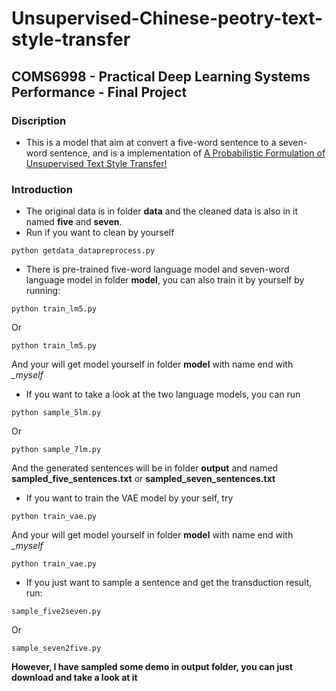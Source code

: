 # Unsupervised-Chinese-peotry-text-style-transfer  
## COMS6998 - Practical Deep Learning Systems Performance - Final Project 
### Discription
- This is a model that aim at convert a five-word sentence to a seven-word sentence, and is a implementation of  [A Probabilistic Formulation of Unsupervised Text Style Transfer!](https://arxiv.org/abs/2002.03912)

### Introduction  
- The original data is in folder **data** and the cleaned data is also in it named **five** and **seven**. 
- Run if you want to clean by yourself
```
python getdata_datapreprocess.py
```
- There is pre-trained five-word language model and seven-word language model in folder **model**, you can also train it by yourself by running:

```
python train_lm5.py
```
Or

```
python train_lm5.py
```
And your will get model yourself in folder **model** with name end with *_myself*
- If you want to take a look at the two language models, you can run 

```
python sample_5lm.py
```
Or

```
python sample_7lm.py
```
And the generated sentences will be in folder **output** and named **sampled_five_sentences.txt** or **sampled_seven_sentences.txt**

- If you want to train the VAE model by your self, try
```
python train_vae.py
```
And your will get model yourself in folder **model** with name end with *_myself*
```
python train_vae.py
```
- If you just want to sample a sentence and get the transduction result, run:
```
sample_five2seven.py

```

Or 

```
sample_seven2five.py

```

**However, I have sampled some demo in output folder, you can just download and take a look at it**
